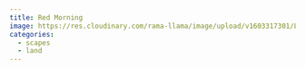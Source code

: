 ```yaml
---
title: Red Morning
image: https://res.cloudinary.com/rama-llama/image/upload/v1603317301/Landscapes-4_jzis2t.jpg
categories:
  - scapes
  - land
---
```

